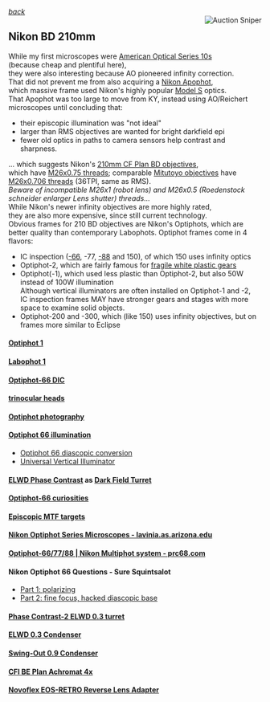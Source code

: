 *[back](../)*  
<a href="https://www.gixen.com/index.php" name="9e092736783d0da1dfd8413d57d10faf" target="_blank" >
<img align=right src="https://www.gixen.com/images/gixenlink.gif" border="0" alt="Auction Sniper" title="Auction Sniper">
</a>  
## Nikon BD 210mm  
While my first microscopes were [American Optical Series 10s](https://user.xmission.com/~psneeley/Personal/Microscope.htm)  
(because cheap and plentiful here),  
they were also interesting because AO pioneered infinity correction.  
That did not prevent me from also acquiring a [Nikon Apophot](https://www.microscopyu.com/museum/nikon-apophot-table-microscope),  
which massive frame used Nikon's highly popular [Model S](https://www.microscopyu.com/museum/model-s-microscope) optics.  
That Apophot was too large to move from KY,
instead using AO/Reichert microscopes until concluding that:  
* their episcopic illumination was "not ideal"  
* larger than RMS objectives are wanted for bright darkfield epi  
* fewer old optics in paths to camera sensors help contrast and sharpness.  

... which suggests Nikon's [210mm CF Plan BD objectives](https://krebsmicro.com/mplan.pdf),  
which have [M26x0.75 threads](https://www.coinimaging.com/nikon_bd5.html);
comparable [Mitutoyo objectives](https://www.closeuphotography.com/mitutoyo-10x-m-plan-apo) have [M26x0.706 threads](https://photomacrography.net/forum/viewtopic.php?f=25&t=12404&sid=288e49e2b20a0c6cb445637a13f255cc) (36TPI, same as RMS).  
*Beware of incompatible M26x1 (robot lens) and M26x0.5 (Roedenstock schneider enlarger Lens shutter) threads...*   
While Nikon's newer infinity objectives are more highly rated,  
they are also more expensive, since still current technology.  
Obvious frames for 210 BD objectives are Nikon's Optiphots,
which are better quality than contemporary Labophots.
Optiphot frames come in 4 flavors:
* IC inspection ([-66](https://lavinia.as.arizona.edu/~mtuell/pdf/Nikon-Optiphot-66-Manual.pdf), -77, [-88](https://www.microscopyu.com/museum/optiphot-88-ic-inspection-microscope) and 150), of which 150 uses infinity optics  
* Optiphot-2, which are fairly famous for [fragile white plastic gears](https://www.microscopesolutions.com/product-page/nikon-labophot-2-optiphot-2-te200-300-fine-focus)  
* Optiphot(-1), which used less plastic than Optiphot-2, but also 50W instead of 100W illumination   
  Although vertical illuminators are often installed on Optiphot-1 and -2,  
  IC inspection frames MAY have stronger gears and stages with more space to examine solid objects.  
* Optiphot-200 and -300, which (like 150) uses infinity objectives, but on frames more similar to Eclipse  

#### [Optiphot 1](Optiphot)  
#### [Labophot 1](Labophot)  
#### [Optiphot-66 DIC](Optiphot66_DIC)  
#### [trinocular heads](Trinoc)  
#### [Optiphot photography](photo)  
#### [Optiphot 66 illumination](BaseIllum/index.html)
* [Optiphot 66 diascopic conversion](diascopic)   
* [Universal Vertical Illuminator](VertIllum/index.html)  

#### [ELWD Phase Contrast](PhaseContrast) as [Dark Field Turret](CondenserTurret)  
#### [Optiphot-66 curiosities](https://www.photomacrography.net/forum/viewtopic.php?f=25&t=43374)  
#### [Episcopic MTF targets](https://www.photomacrography.net/forum/viewtopic.php?f=8&t=44878)  
#### [Nikon Optiphot Series Microscopes - lavinia.as.arizona.edu](https://lavinia.as.arizona.edu/~mtuell/scopes/Optiphot.php)  
#### [Optiphot-66/77/88 | Nikon Multiphot system - prc68.com](https://www.prc68.com/I/Multiphot.html#Optiphot)  
#### Nikon Optiphot 66 Questions - Sure Squintsalot  
* [Part 1: polarizing](https://www.microbehunter.com/microscopy-forum/viewtopic.php?f=14&t=15495)  
* [Part 2: fine focus, hacked diascopic base](https://www.microbehunter.com/microscopy-forum/viewtopic.php?f=14&t=15566)  

#### [Phase Contrast-2 ELWD 0.3 turret](PhaseContrast/index.html)  
#### [ELWD 0.3 Condenser](ELWDcondenser/index.html)  
#### [Swing-Out 0.9 Condenser](SwingOut/index.html)  
#### [CFI BE Plan Achromat 4x](CFI4x)  
#### [Novoflex EOS-RETRO Reverse Lens Adapter](retro) 
